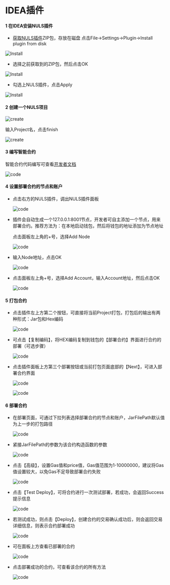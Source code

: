 # IDEA插件

#### 1 在IDEA安装NULS插件
- [获取NULS插件](https://nuls-usa-west.oss-us-west-1.aliyuncs.com/plugins/Docs%26plugin.zip)ZIP包，存放在磁盘
点击File->Settings->Plugin->Install plugin from disk

![Install](./pluginImages/Install.jpg)

- 选择之前获取到的ZIP包，然后点击OK

![Install](./pluginImages/Install2.jpg)

- 勾选上NULS插件，点击Apply

![Install](./pluginImages/Install3.jpg)

#### 2 创建一个NULS项目

![create](./pluginImages/createProject.jpg)

输入Project名，点击finish


![create](./pluginImages/createProject2.jpg)

#### 3 编写智能合约

智能合约代码编写可查看[开发者文档](http://dev.nuls.io/contract/)

![code](./pluginImages/code.jpg)

#### 4 设置部署合约的节点和账户

- 点击右方的NULS插件，调出NULS插件面板

	![code](./pluginImages/Deploy.jpg)

- 插件会自动生成一个127.0.0.1:8001节点，开发者可自主添加一个节点，用来部署合约。推荐方法为：在本地启动钱包，然后将钱包的地址添加为节点地址

	点击面板左上角的+号，选择Add Node

	![code](./pluginImages/Add.jpg)

- 输入Node地址，点击OK

	![code](./pluginImages/Add3.jpg)

- 点击面板左上角+号，选择Add Account，输入Account地址，然后点击OK

	![code](./pluginImages/Add5.jpg)

#### 5 打包合约

- 点击插件左上方第二个按钮，可直接将当前Project打包，打包后的输出有两种形式：Jar包和Hex编码

	![code](./pluginImages/package.jpg)

- 可点击【复制编码】，将HEX编码复制到钱包的【部署合约】界面进行合约的部署（可选步骤）

	![code](./pluginImages/package1.jpg)

- 点击插件面板上方第三个部署按钮或当前打包页面底部的【Next】，可进入部署合约界面

	![code](./pluginImages/package3.jpg)

	![code](./pluginImages/package2.jpg)

#### 6 部署合约

- 在部署页面，可通过下拉列表选择部署合约的节点和账户，JarFilePath默认值为上一步的打包路径

	![code](./pluginImages/package4.jpg)

- 紧接JarFilePath的参数为该合约构造函数的参数
	
	![code](./pluginImages/Deploy2.jpg)

- 点击【高级】，设置Gas值和price值，Gas值范围为1-10000000，建议将Gas值设置较大，以免Gas不足导致部署合约失败

	![code](./pluginImages/Deploy3.jpg)

- 点击【Test Deploy】，可将合约进行一次测试部署，若成功，会返回Success提示信息

	![code](./pluginImages/Deploy4.jpg)

- 若测试成功，则点击【Deploy】，创建合约的交易确认成功后，则会返回交易详细信息，则表示合约部署成功

	![code](./pluginImages/Deploy5.jpg)

- 可在面板上方查看已部署的合约

	![code](./pluginImages/Deploy6.jpg)

- 点击部署成功的合约，可查看该合约的所有方法

	![code](./pluginImages/Deploy7.jpg)
	
	


